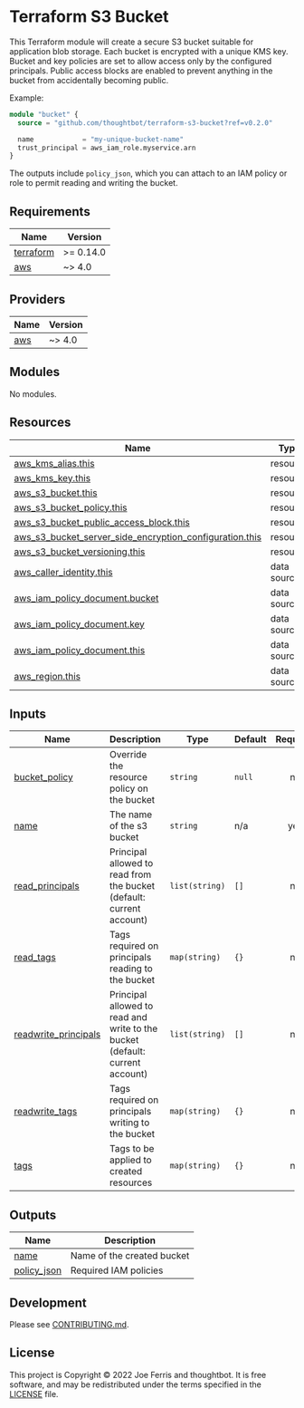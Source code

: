 # Terraform S3 Bucket

This Terraform module will create a secure S3 bucket suitable for application
blob storage. Each bucket is encrypted with a unique KMS key. Bucket and key
policies are set to allow access only by the configured principals. Public
access blocks are enabled to prevent anything in the bucket from accidentally
becoming public.

Example:

``` terraform
module "bucket" {
  source = "github.com/thoughtbot/terraform-s3-bucket?ref=v0.2.0"

  name            = "my-unique-bucket-name"
  trust_principal = aws_iam_role.myservice.arn
}
```

The outputs include `policy_json`, which you can attach to an IAM policy or role
to permit reading and writing the bucket.

<!-- BEGIN_TF_DOCS -->
## Requirements

| Name | Version |
|------|---------|
| <a name="requirement_terraform"></a> [terraform](#requirement\_terraform) | >= 0.14.0 |
| <a name="requirement_aws"></a> [aws](#requirement\_aws) | ~> 4.0 |

## Providers

| Name | Version |
|------|---------|
| <a name="provider_aws"></a> [aws](#provider\_aws) | ~> 4.0 |

## Modules

No modules.

## Resources

| Name | Type |
|------|------|
| [aws_kms_alias.this](https://registry.terraform.io/providers/hashicorp/aws/latest/docs/resources/kms_alias) | resource |
| [aws_kms_key.this](https://registry.terraform.io/providers/hashicorp/aws/latest/docs/resources/kms_key) | resource |
| [aws_s3_bucket.this](https://registry.terraform.io/providers/hashicorp/aws/latest/docs/resources/s3_bucket) | resource |
| [aws_s3_bucket_policy.this](https://registry.terraform.io/providers/hashicorp/aws/latest/docs/resources/s3_bucket_policy) | resource |
| [aws_s3_bucket_public_access_block.this](https://registry.terraform.io/providers/hashicorp/aws/latest/docs/resources/s3_bucket_public_access_block) | resource |
| [aws_s3_bucket_server_side_encryption_configuration.this](https://registry.terraform.io/providers/hashicorp/aws/latest/docs/resources/s3_bucket_server_side_encryption_configuration) | resource |
| [aws_s3_bucket_versioning.this](https://registry.terraform.io/providers/hashicorp/aws/latest/docs/resources/s3_bucket_versioning) | resource |
| [aws_caller_identity.this](https://registry.terraform.io/providers/hashicorp/aws/latest/docs/data-sources/caller_identity) | data source |
| [aws_iam_policy_document.bucket](https://registry.terraform.io/providers/hashicorp/aws/latest/docs/data-sources/iam_policy_document) | data source |
| [aws_iam_policy_document.key](https://registry.terraform.io/providers/hashicorp/aws/latest/docs/data-sources/iam_policy_document) | data source |
| [aws_iam_policy_document.this](https://registry.terraform.io/providers/hashicorp/aws/latest/docs/data-sources/iam_policy_document) | data source |
| [aws_region.this](https://registry.terraform.io/providers/hashicorp/aws/latest/docs/data-sources/region) | data source |

## Inputs

| Name | Description | Type | Default | Required |
|------|-------------|------|---------|:--------:|
| <a name="input_bucket_policy"></a> [bucket\_policy](#input\_bucket\_policy) | Override the resource policy on the bucket | `string` | `null` | no |
| <a name="input_name"></a> [name](#input\_name) | The name of the s3 bucket | `string` | n/a | yes |
| <a name="input_read_principals"></a> [read\_principals](#input\_read\_principals) | Principal allowed to read from the bucket (default: current account) | `list(string)` | `[]` | no |
| <a name="input_read_tags"></a> [read\_tags](#input\_read\_tags) | Tags required on principals reading to the bucket | `map(string)` | `{}` | no |
| <a name="input_readwrite_principals"></a> [readwrite\_principals](#input\_readwrite\_principals) | Principal allowed to read and write to the bucket (default: current account) | `list(string)` | `[]` | no |
| <a name="input_readwrite_tags"></a> [readwrite\_tags](#input\_readwrite\_tags) | Tags required on principals writing to the bucket | `map(string)` | `{}` | no |
| <a name="input_tags"></a> [tags](#input\_tags) | Tags to be applied to created resources | `map(string)` | `{}` | no |

## Outputs

| Name | Description |
|------|-------------|
| <a name="output_name"></a> [name](#output\_name) | Name of the created bucket |
| <a name="output_policy_json"></a> [policy\_json](#output\_policy\_json) | Required IAM policies |
<!-- END_TF_DOCS -->

## Development

Please see [CONTRIBUTING.md](./CONTRIBUTING.md).

## License

This project is Copyright © 2022 Joe Ferris and thoughtbot. It is free
software, and may be redistributed under the terms specified in the [LICENSE]
file.

[LICENSE]: ./LICENSE

<!-- START /templates/footer.md -->
<!-- END /templates/footer.md -->

